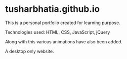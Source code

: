 # tusharbhatia.github.io

This is a personal portfolio created for learning purpose.

Technologies used: HTML, CSS, JavaScript, jQuery

Along with this various animations have also been added.

A desktop only website.
